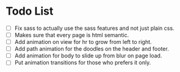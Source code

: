 # Todo List

- [ ] Fix sass to actually use the sass features and not just plain css.
- [ ] Makes sure that every page is html semantic.
- [ ] Add animation on view for hr to grow from left to right.
- [ ] Add path animation for the doodles on the header and footer.
- [ ] Add animation for body to slide up from blur on page load.
- [ ] Put animation transitions for those who prefers it only.

